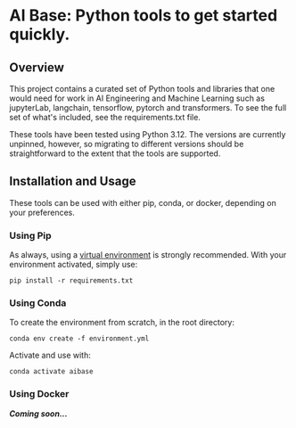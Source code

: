 # AI Base: Python tools to get started quickly.

## Overview

This project contains a curated set of Python tools and libraries that one would need for work in AI Engineering and Machine Learning such as jupyterLab, langchain, tensorflow, pytorch and transformers.  To see the full set of what's included, see the requirements.txt file. 

These tools have been tested using Python 3.12. The versions are currently unpinned, however, so migrating to different versions should be straightforward to the extent that the tools are supported.

## Installation and Usage

These tools can be used with either pip, conda, or docker, depending on your preferences.

### Using Pip

As always, using a [virtual environment](https://packaging.python.org/en/latest/guides/installing-using-pip-and-virtual-environments/) is strongly recommended.  With your environment activated, simply use:

```
pip install -r requirements.txt
```

### Using Conda
To create the environment from scratch, in the root directory:

```
conda env create -f environment.yml
```

Activate and use with:
```
conda activate aibase
```

### Using Docker

***Coming soon...***

